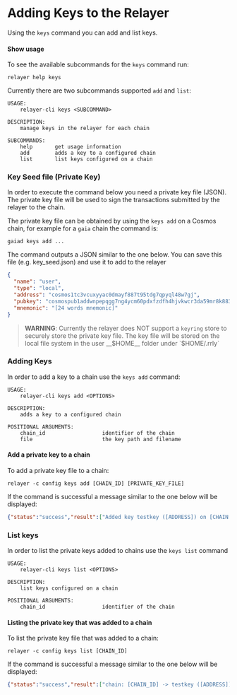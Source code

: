 # Adding Keys to the Relayer

Using the `keys` command you can add and list keys. 

#### Show usage

To see the available subcommands for the `keys` command run:

```shell
relayer help keys
```

Currently there are two subcommands supported `add` and `list`:

```shell
USAGE:
    relayer-cli keys <SUBCOMMAND>

DESCRIPTION:
    manage keys in the relayer for each chain

SUBCOMMANDS:
    help       get usage information
    add        adds a key to a configured chain
    list       list keys configured on a chain
```

### Key Seed file (Private Key)

In order to execute the command below you need a private key file (JSON). The private key file will be used to sign the transactions submitted by the relayer to the chain.

The private key file can be obtained by using the `keys add` on a Cosmos chain, for example for a `gaia` chain the command is:

```shell
gaiad keys add ...
```

The command outputs a JSON similar to the one below. You can save this file (e.g. key_seed.json) and use it to add to the relayer

```json
{
  "name": "user",
  "type": "local",
  "address": "cosmos1tc3vcuxyyac0dmayf887t95tdg7qpyql48w7gj",
  "pubkey": "cosmospub1addwnpepqgg7ng4ycm60pdxfzdfh4hjvkwcr3da59mr8k883vsstx60ruv7kur4525u",
  "mnemonic": "[24 words mnemonic]"
}
```

> __WARNING__: Currently the relayer does NOT support a `keyring` store to securely store the private key file. The key file will be stored on the local file system in the user __$HOME__ folder under `$HOME/.rrly`


### Adding Keys

In order to add a key to a chain use the `keys add` command:

```shell
USAGE:
    relayer-cli keys add <OPTIONS>

DESCRIPTION:
    adds a key to a configured chain

POSITIONAL ARGUMENTS:
    chain_id                  identifier of the chain
    file                      the key path and filename

```

#### Add a private key to a chain

To add a private key file to a chain:

```shell
relayer -c config keys add [CHAIN_ID] [PRIVATE_KEY_FILE]
```

If the command is successful a message similar to the one below will be displayed:

```json
{"status":"success","result":["Added key testkey ([ADDRESS]) on [CHAIN ID] chain"]}
```

### List keys

In order to list the private keys added to chains use the `keys list` command

```shell
USAGE:
    relayer-cli keys list <OPTIONS>

DESCRIPTION:
    list keys configured on a chain

POSITIONAL ARGUMENTS:
    chain_id                  identifier of the chain
```

#### Listing the private key that was added to a chain

To list the private key file that was added to a chain:

```shell
relayer -c config keys list [CHAIN_ID]
```

If the command is successful a message similar to the one below will be displayed:

```json
{"status":"success","result":["chain: [CHAIN_ID] -> testkey ([ADDRESS])"]}
```